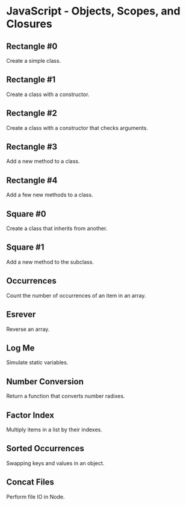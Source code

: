 # JavaScript - Objects, Scopes, and Closures

## Rectangle #0
Create a simple class.

## Rectangle #1
Create a class with a constructor.

## Rectangle #2
Create a class with a constructor that checks arguments.

## Rectangle #3
Add a new method to a class.

## Rectangle #4
Add a few new methods to a class.

## Square #0
Create a class that inherits from another.

## Square #1
Add a new method to the subclass.

## Occurrences
Count the number of occurrences of an item in an array.

## Esrever
Reverse an array.

## Log Me
Simulate static variables.

## Number Conversion
Return a function that converts number radixes.

## Factor Index
Multiply items in a list by their indexes.

## Sorted Occurrences
Swapping keys and values in an object.

## Concat Files
Perform file IO in Node.
